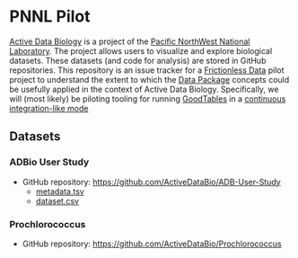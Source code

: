 # PNNL Pilot

[Active Data Biology](https://adbio.pnnl.gov/bioviz/) is a project of the [Pacific NorthWest National Laboratory](http://www.pnnl.gov/).  The project allows users to visualize and explore biological datasets.  These datasets (and code for analysis) are stored in GitHub repositories.  This repository is an issue tracker for a [Frictionless Data](http://frictionlessdata.io/) pilot project to understand the extent to which the [Data Package](http://frictionlessdata.io/data-packages/) concepts could be usefully applied in the context of Active Data Biology.  Specifically, we will (most likely) be piloting tooling for running [GoodTables](http://goodtables.okfnlabs.org/) in a [continuous integration-like mode](http://okfnlabs.org/blog/2016/05/17/automated-data-validation.html)

## Datasets

### ADBio User Study

* GitHub repository: https://github.com/ActiveDataBio/ADB-User-Study
  * [metadata.tsv](https://github.com/ActiveDataBio/ADB-User-Study/blob/master/metadata.tsv)
  * [dataset.csv](https://github.com/ActiveDataBio/ADB-User-Study/blob/master/dataset.csv)
  
### Prochlorococcus 

* GitHub repository: https://github.com/ActiveDataBio/Prochlorococcus
  
  
  

